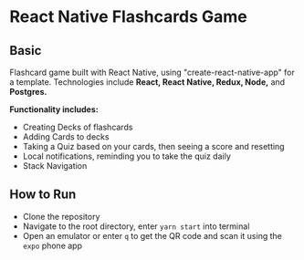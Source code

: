 # React Native Flashcards Game

## Basic

Flashcard game built with React Native, using "create-react-native-app" for a template. Technologies include **React, React Native, Redux, Node,** and **Postgres.**

**Functionality includes:**

* Creating Decks of flashcards
* Adding Cards to decks
* Taking a Quiz based on your cards, then seeing a score and resetting
* Local notifications, reminding you to take the quiz daily
* Stack Navigation

## How to Run

* Clone the repository
* Navigate to the root directory, enter `yarn start` into terminal
* Open an emulator or enter `q` to get the QR code and scan it using the `expo` phone app
